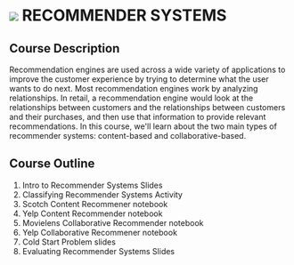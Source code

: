 # ![](https://ga-dash.s3.amazonaws.com/production/assets/logo-9f88ae6c9c3871690e33280fcf557f33.png) RECOMMENDER SYSTEMS

## Course Description

Recommendation engines are used across a wide variety of applications to improve the customer experience by trying to determine what the user wants to do next. Most recommendation engines work by analyzing relationships. In retail, a recommendation engine would look at the relationships between customers and the relationships between customers and their purchases, and then use that information to provide relevant recommendations. In this course, we'll learn about the two main types of recommender systems: content-based and collaborative-based.

## Course Outline

1. Intro to Recommender Systems Slides
2. Classifying Recommender Systems Activity
3. Scotch Content Recommener notebook
4. Yelp Content Recommender notebook
5. Movielens Collaborative Recommender notebook
6. Yelp Collaborative Recommener notebook
7. Cold Start Problem slides
8. Evaluating Recommender Systems Slides